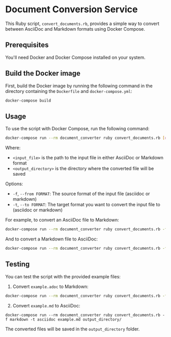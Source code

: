 # Document Conversion Service

This Ruby script, `convert_documents.rb`, provides a simple way to convert between AsciiDoc and Markdown formats using Docker Compose.

## Prerequisites

You'll need Docker and Docker Compose installed on your system.

## Build the Docker image

First, build the Docker image by running the following command in the directory containing the `Dockerfile` and `docker-compose.yml`:

```bash
docker-compose build
```

## Usage

To use the script with Docker Compose, run the following command:

```bash
docker-compose run --rm document_converter ruby convert_documents.rb [options] <input_file> <output_directory>
```

Where:

* `<input_file>` is the path to the input file in either AsciiDoc or Markdown format
* `<output_directory>` is the directory where the converted file will be saved

Options:

* `-f`, `--from FORMAT`: The source format of the input file (asciidoc or markdown)
* `-t`, `--to FORMAT`: The target format you want to convert the input file to (asciidoc or markdown)

For example, to convert an AsciiDoc file to Markdown:

```bash
docker-compose run --rm document_converter ruby convert_documents.rb -f asciidoc -t markdown example.adoc output_directory/
```

And to convert a Markdown file to AsciiDoc:

```bash
docker-compose run --rm document_converter ruby convert_documents.rb -f markdown -t asciidoc example.md output_directory/
```

## Testing

You can test the script with the provided example files:

1. Convert `example.adoc` to Markdown:

```bash
docker-compose run --rm document_converter ruby convert_documents.rb -f asciidoc -t markdown example.adoc output_directory/
```

2. Convert `example.md` to AsciiDoc:

`docker-compose run --rm document_converter ruby convert_documents.rb -f markdown -t asciidoc example.md output_directory/`

The converted files will be saved in the `output_directory` folder.
